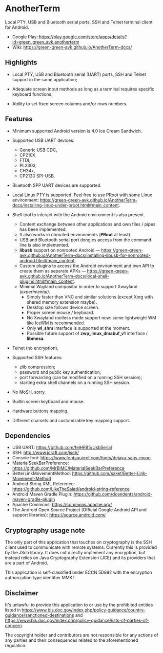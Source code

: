 # AnotherTerm

Local PTY, USB and Bluetooth serial ports, SSH and Telnet terminal client for Android.

* Google Play: <https://play.google.com/store/apps/details?id=green_green_avk.anotherterm>
* Wiki: <https://green-green-avk.github.io/AnotherTerm-docs/>


## Highlights

* Local PTY, USB and Bluetooth serial (UART) ports, SSH and Telnet support in the same application;

* Adequate screen input methods as long as a terminal requires specific keyboard functions.

* Ability to set fixed screen columns and/or rows numbers.


## Features

* Minimum supported Android version is 4.0 Ice Cream Sandwich.

* Supported USB UART devices:
   - Generic USB CDC,
   - CP210X,
   - FTDI,
   - PL2303,
   - CH34x,
   - CP2130 SPI-USB.

* Bluetooth SPP UART devices are supported.

* Local Linux PTY is supported. Feel free to use PRoot with some Linux environment:
<https://green-green-avk.github.io/AnotherTerm-docs/installing-linux-under-proot.html#main_content>.

* Shell tool to interact with the Android environment is also present.
   - Content exchange between other applications and own files / pipes has been implemented.
   - It also works in chrooted environments (**PRoot** at least).
   - USB and Bluetooth serial port dongles access from the command line is also implemented.
   - **libusb** support on nonrooted Android —
<https://green-green-avk.github.io/AnotherTerm-docs/installing-libusb-for-nonrooted-android.html#main_content>.
   - Custom plugins to access the Android environment and own API to create them as separate APKs —
<https://green-green-avk.github.io/AnotherTerm-docs/local-shell-plugins.html#main_content>.
   - Minimal Wayland compositor in order to support Xwayland *(experimental)*.
      * Simply faster than VNC and similar solutions
        (except Xorg with shared memory extension maybe).
      * Desktop size follows device screen.
      * Proper screen mouse / keyboard.
      * No Xwayland rootless mode support now: some lightweight WM like IceWM is recommended.
      * Only **wl_shm** interface is supported at the moment.
      * Possible future support of **zwp_linux_dmabuf_v1** interface / **libmesa**.

* Telnet (no encryption).

* Supported SSH features:
   - zlib compression;
   - password and public key authentication;
   - port forwarding (can be modified on a running SSH session);
   - starting extra shell channels on a running SSH session.

* No MoSH, sorry.

* Builtin screen keyboard and mouse.

* Hardware buttons mapping.

* Different charsets and customizable key mapping support.


## Dependencies

* USB UART: <https://github.com/felHR85/UsbSerial>
* SSH: <http://www.jcraft.com/jsch/>
* Console font: <https://www.fontsquirrel.com/fonts/dejavu-sans-mono>
* MaterialSeekBarPreference: <https://github.com/MrBIMC/MaterialSeekBarPreference>
* BetterLinkMovementMethod: <https://github.com/saket/Better-Link-Movement-Method>
* Android String XML Reference: <https://github.com/LikeTheSalad/android-string-reference>
* Android Maven Gradle Plugin: <https://github.com/dcendents/android-maven-gradle-plugin>
* Apache Commons: <https://commons.apache.org/>
* The Android Open Source Project (Official Google Android API and support libraries):
  <https://source.android.com/>


## Cryptography usage note

The only part of this application that touches on cryptography is the SSH client used to
communicate with remote systems. Currently this is provided by the JSch library.
It does not directly implement any encryption,
but instead relies on Java Cryptography Extension (JCE)
and its providers that are a part of Android.

This application is self-classified under ECCN 5D992 with the encryption authorization
type identifier MMKT.


## Disclaimer

It's unlawful to provide this application to or use by the prohibited entities listed in
<https://www.bis.doc.gov/index.php/policy-guidance/country-guidance/sanctioned-destinations>
and
<https://www.bis.doc.gov/index.php/policy-guidance/lists-of-parties-of-concern>.

The copyright holder and contributors are not responsible for any actions of any parties
and their consequences related to the aforementioned regulation.

